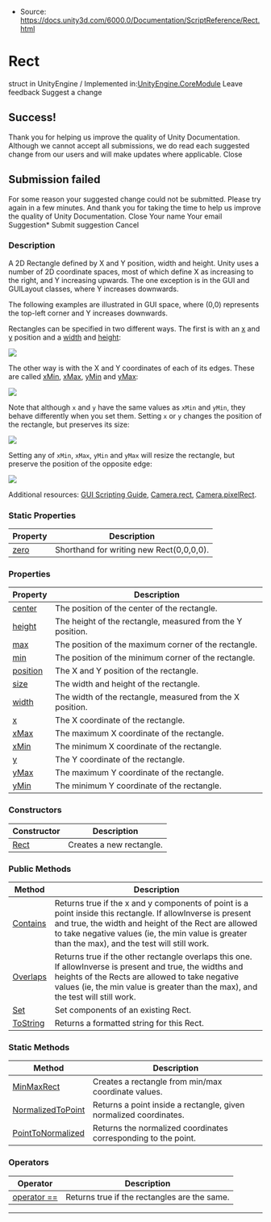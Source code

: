 * Source: https://docs.unity3d.com/6000.0/Documentation/ScriptReference/Rect.html

# Rect
struct in UnityEngine
/
Implemented in:[UnityEngine.CoreModule](https://docs.unity3d.com/6000.0/Documentation/ScriptReference/UnityEngine.CoreModule.html)
Leave feedback
Suggest a change
## Success!
Thank you for helping us improve the quality of Unity Documentation. Although we cannot accept all submissions, we do read each suggested change from our users and will make updates where applicable.
Close
## Submission failed
For some reason your suggested change could not be submitted. Please <a>try again</a> in a few minutes. And thank you for taking the time to help us improve the quality of Unity Documentation.
Close
Your name Your email Suggestion* Submit suggestion
Cancel
### Description
A 2D Rectangle defined by X and Y position, width and height.
Unity uses a number of 2D coordinate spaces, most of which define X as increasing to the right, and Y increasing upwards. The one exception is in the GUI and GUILayout classes, where Y increases downwards.  
  
The following examples are illustrated in GUI space, where (0,0) represents the top-left corner and Y increases downwards.  
  
Rectangles can be specified in two different ways. The first is with an [x](https://docs.unity3d.com/6000.0/Documentation/ScriptReference/Rect-x.html) and [y](https://docs.unity3d.com/6000.0/Documentation/ScriptReference/Rect-y.html) position and a [width](https://docs.unity3d.com/6000.0/Documentation/ScriptReference/Rect-width.html) and [height](https://docs.unity3d.com/6000.0/Documentation/ScriptReference/Rect-height.html):  
  
![](https://docs.unity3d.com/6000.0/Documentation/StaticFiles/ScriptRefImages/RectXY.svg)  
  
The other way is with the X and Y coordinates of each of its edges. These are called [xMin](https://docs.unity3d.com/6000.0/Documentation/ScriptReference/Rect-xMin.html), [xMax](https://docs.unity3d.com/6000.0/Documentation/ScriptReference/Rect-xMax.html), [yMin](https://docs.unity3d.com/6000.0/Documentation/ScriptReference/Rect-yMin.html) and [yMax](https://docs.unity3d.com/6000.0/Documentation/ScriptReference/Rect-yMax.html):  
  
![](https://docs.unity3d.com/6000.0/Documentation/StaticFiles/ScriptRefImages/RectXMinYMin.svg)  
  
Note that although `x` and `y` have the same values as `xMin` and `yMin`, they behave differently when you set them. Setting `x` or `y` changes the position of the rectangle, but preserves its size:  
  
![](https://docs.unity3d.com/6000.0/Documentation/StaticFiles/ScriptRefImages/RectSetX.svg)  
  
Setting any of `xMin`, `xMax`, `yMin` and `yMax` will resize the rectangle, but preserve the position of the opposite edge:  
  
![](https://docs.unity3d.com/6000.0/Documentation/StaticFiles/ScriptRefImages/RectSetXMin.svg)  
  
Additional resources: [GUI Scripting Guide](https://docs.unity3d.com/6000.0/Documentation/Manual/gui-Basics.html), [Camera.rect](https://docs.unity3d.com/6000.0/Documentation/ScriptReference/Camera-rect.html), [Camera.pixelRect](https://docs.unity3d.com/6000.0/Documentation/ScriptReference/Camera-pixelRect.html).
### Static Properties
Property | Description  
---|---  
[zero](https://docs.unity3d.com/6000.0/Documentation/ScriptReference/Rect-zero.html) | Shorthand for writing new Rect(0,0,0,0).  
### Properties
Property | Description  
---|---  
[center](https://docs.unity3d.com/6000.0/Documentation/ScriptReference/Rect-center.html) | The position of the center of the rectangle.  
[height](https://docs.unity3d.com/6000.0/Documentation/ScriptReference/Rect-height.html) | The height of the rectangle, measured from the Y position.  
[max](https://docs.unity3d.com/6000.0/Documentation/ScriptReference/Rect-max.html) | The position of the maximum corner of the rectangle.  
[min](https://docs.unity3d.com/6000.0/Documentation/ScriptReference/Rect-min.html) | The position of the minimum corner of the rectangle.  
[position](https://docs.unity3d.com/6000.0/Documentation/ScriptReference/Rect-position.html) | The X and Y position of the rectangle.  
[size](https://docs.unity3d.com/6000.0/Documentation/ScriptReference/Rect-size.html) | The width and height of the rectangle.  
[width](https://docs.unity3d.com/6000.0/Documentation/ScriptReference/Rect-width.html) | The width of the rectangle, measured from the X position.  
[x](https://docs.unity3d.com/6000.0/Documentation/ScriptReference/Rect-x.html) | The X coordinate of the rectangle.  
[xMax](https://docs.unity3d.com/6000.0/Documentation/ScriptReference/Rect-xMax.html) | The maximum X coordinate of the rectangle.  
[xMin](https://docs.unity3d.com/6000.0/Documentation/ScriptReference/Rect-xMin.html) | The minimum X coordinate of the rectangle.  
[y](https://docs.unity3d.com/6000.0/Documentation/ScriptReference/Rect-y.html) | The Y coordinate of the rectangle.  
[yMax](https://docs.unity3d.com/6000.0/Documentation/ScriptReference/Rect-yMax.html) | The maximum Y coordinate of the rectangle.  
[yMin](https://docs.unity3d.com/6000.0/Documentation/ScriptReference/Rect-yMin.html) | The minimum Y coordinate of the rectangle.  
### Constructors
Constructor | Description  
---|---  
[Rect](https://docs.unity3d.com/6000.0/Documentation/ScriptReference/Rect-ctor.html) | Creates a new rectangle.  
### Public Methods
Method | Description  
---|---  
[Contains](https://docs.unity3d.com/6000.0/Documentation/ScriptReference/Rect.Contains.html) | Returns true if the x and y components of point is a point inside this rectangle. If allowInverse is present and true, the width and height of the Rect are allowed to take negative values (ie, the min value is greater than the max), and the test will still work.  
[Overlaps](https://docs.unity3d.com/6000.0/Documentation/ScriptReference/Rect.Overlaps.html) | Returns true if the other rectangle overlaps this one. If allowInverse is present and true, the widths and heights of the Rects are allowed to take negative values (ie, the min value is greater than the max), and the test will still work.  
[Set](https://docs.unity3d.com/6000.0/Documentation/ScriptReference/Rect.Set.html) | Set components of an existing Rect.  
[ToString](https://docs.unity3d.com/6000.0/Documentation/ScriptReference/Rect.ToString.html) | Returns a formatted string for this Rect.  
### Static Methods
Method | Description  
---|---  
[MinMaxRect](https://docs.unity3d.com/6000.0/Documentation/ScriptReference/Rect.MinMaxRect.html) | Creates a rectangle from min/max coordinate values.  
[NormalizedToPoint](https://docs.unity3d.com/6000.0/Documentation/ScriptReference/Rect.NormalizedToPoint.html) | Returns a point inside a rectangle, given normalized coordinates.  
[PointToNormalized](https://docs.unity3d.com/6000.0/Documentation/ScriptReference/Rect.PointToNormalized.html) | Returns the normalized coordinates corresponding to the point.  
### Operators
Operator | Description  
---|---  
[operator ==](https://docs.unity3d.com/6000.0/Documentation/ScriptReference/Rect-operator_eq.html) | Returns true if the rectangles are the same.  
* * *
